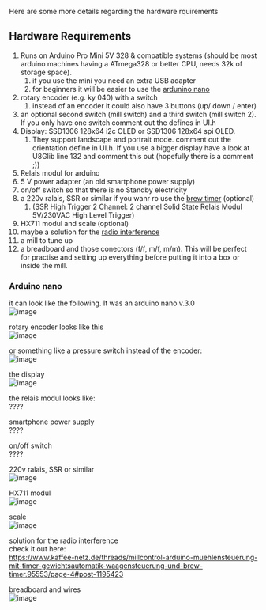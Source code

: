 Here are some more details regarding the hardware rquirements

## Hardware Requirements
 1. Runs on Arduino Pro Mini 5V 328 & compatible systems (should be most arduino machines having a ATmega328 or better CPU, needs 32k of storage space).
    1. if you use the mini you need an extra USB adapter
    2. for beginners it will be easier to use the [ardunino nano](#arduino-nano)
 1. rotary encoder (e.g. ky 040) with a switch 
    1. instead of an encoder it could also have 3 buttons (up/ down / enter)
 1. an optional second switch (mill switch) and a third switch (mill switch 2). If you only have one switch comment out the defines in UI.h
 2. Display: SSD1306 128x64 i2c OLED or SSD1306 128x64 spi OLED.
    1. They support landscape and portrait mode. comment out the orientation define in UI.h. If you use a bigger display have a look at U8Glib line 132 and comment this out (hopefully there is a comment ;))
 3. Relais modul for arduino 
 4. 5 V power adapter (an old smartphone power supply)
 5. on/off switch so that there is no Standby electricity
 6. a 220v ralais, SSR or similar if you wanr ro use the [brew timer](#brew-timer) (optional)
    1. (SSR High Trigger 2 Channel: 2 channel Solid State Relais Modul 5V/230VAC High Level Trigger)
 7. HX711 modul and scale (optional)
 8. maybe a solution for the [radio interference](https://www.kaffee-netz.de/threads/millcontrol-arduino-muehlensteuerung-mit-timer-gewichtsautomatik-waagensteuerung-und-brew-timer.95553/page-4#post-1195423)
 9. a mill to tune up
 10. a breadboard and those conectors (f/f, m/f, m/m). This will be perfect for practise and setting up everything before putting it into a box or inside the mill.


### Arduino nano<br>
it can look like the following. It was an arduino nano v.3.0<br>
![image](https://user-images.githubusercontent.com/34890799/145284843-4fe529c0-1051-4825-8ec8-2eaacccb000e.png)

rotary encoder looks like this<br>
![image](https://user-images.githubusercontent.com/34890799/145285020-498416d5-eab7-4b3c-8e87-2cabbbdf29e4.png)

or something like a pressure switch instead of the encoder:<br>
![image](https://user-images.githubusercontent.com/34890799/145287013-621ce4fb-a4a5-44fa-b752-3f7820fefc97.png)


the display<br>
![image](https://user-images.githubusercontent.com/34890799/145285123-17f468ed-b236-4961-86a2-b8260090c0ed.png)

the relais modul looks like:<br>
????

smartphone power supply<br>
????

on/off switch<br>
????

220v ralais, SSR or similar <br>
![image](https://user-images.githubusercontent.com/34890799/145286482-62b83085-e631-4d04-8187-5f53d836ddfb.png)

HX711 modul <br>
![image](https://user-images.githubusercontent.com/34890799/145285397-f87eb607-7a3a-40e7-8ed2-06a6d25cd435.png)

scale <br>
![image](https://user-images.githubusercontent.com/34890799/145287171-584127cf-df0f-4c8c-8d08-97e830e750fc.png)

solution for the radio interference<br>
check it out here: <br>
https://www.kaffee-netz.de/threads/millcontrol-arduino-muehlensteuerung-mit-timer-gewichtsautomatik-waagensteuerung-und-brew-timer.95553/page-4#post-1195423
 
breadboard and wires <br>
![image](https://user-images.githubusercontent.com/34890799/145288024-ebd61c2b-5a6f-4d62-abfa-12cfbffb5df2.png)

